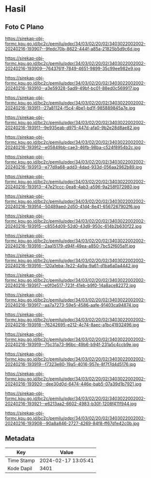 # Hasil

## Foto C Plano

https://sirekap-obj-formc.kpu.go.id/bc2c/pemilu/pdpr/34/03/02/20/02/3403022002002-20240216-193907--9fedc70b-8622-444f-a85a-21825b5d9c6d.jpg

https://sirekap-obj-formc.kpu.go.id/bc2c/pemilu/pdpr/34/03/02/20/02/3403022002002-20240216-193909--7643761f-7849-4651-9899-35c99ee982e9.jpg

https://sirekap-obj-formc.kpu.go.id/bc2c/pemilu/pdpr/34/03/02/20/02/3403022002002-20240216-193910--a3e59328-5ad9-49bf-bc01-88ed0c569917.jpg

https://sirekap-obj-formc.kpu.go.id/bc2c/pemilu/pdpr/34/03/02/20/02/3403022002002-20240216-193911--27a81124-f5c4-4be1-bd1f-985889845a7e.jpg

https://sirekap-obj-formc.kpu.go.id/bc2c/pemilu/pdpr/34/03/02/20/02/3403022002002-20240216-193911--9e935eab-d975-447d-afa0-9b2e28d8ae82.jpg

https://sirekap-obj-formc.kpu.go.id/bc2c/pemilu/pdpr/34/03/02/20/02/3403022002002-20240216-193912--e05849bb-cae3-46fb-98ba-c524f8954b2c.jpg

https://sirekap-obj-formc.kpu.go.id/bc2c/pemilu/pdpr/34/03/02/20/02/3403022002002-20240216-193913--e77d9a68-add3-4dad-933d-056aa2962b89.jpg

https://sirekap-obj-formc.kpu.go.id/bc2c/pemilu/pdpr/34/03/02/20/02/3403022002002-20240216-193913--47e21ccc-0ea8-4ab3-a596-9a258f072980.jpg

https://sirekap-obj-formc.kpu.go.id/bc2c/pemilu/pdpr/34/03/02/20/02/3403022002002-20240216-193914--50489aed-2d50-41d4-8e41-6567267902f6.jpg

https://sirekap-obj-formc.kpu.go.id/bc2c/pemilu/pdpr/34/03/02/20/02/3403022002002-20240216-193915--c8554d09-52d0-43d9-950c-614b2b630f22.jpg

https://sirekap-obj-formc.kpu.go.id/bc2c/pemilu/pdpr/34/03/02/20/02/3403022002002-20240216-193916--2aa15179-d94f-49ea-a850-7bc52f605a1f.jpg

https://sirekap-obj-formc.kpu.go.id/bc2c/pemilu/pdpr/34/03/02/20/02/3403022002002-20240216-193916--120a1eba-7e22-4a9a-9a61-d1ba6a0a4442.jpg

https://sirekap-obj-formc.kpu.go.id/bc2c/pemilu/pdpr/34/03/02/20/02/3403022002002-20240216-193917--e0f0e517-723f-41eb-b9f0-14a8ace82272.jpg

https://sirekap-obj-formc.kpu.go.id/bc2c/pemilu/pdpr/34/03/02/20/02/3403022002002-20240216-193917--aa7a7273-59e5-4586-aafe-91403ca94874.jpg

https://sirekap-obj-formc.kpu.go.id/bc2c/pemilu/pdpr/34/03/02/20/02/3403022002002-20240216-193918--76242695-e212-4c74-8aec-a1bc41932496.jpg

https://sirekap-obj-formc.kpu.go.id/bc2c/pemilu/pdpr/34/03/02/20/02/3403022002002-20240216-193919--75c31a73-96bc-49b6-b94f-231a5c4ccb9e.jpg

https://sirekap-obj-formc.kpu.go.id/bc2c/pemilu/pdpr/34/03/02/20/02/3403022002002-20240216-193919--f7323e80-19a5-4016-957e-8f7f7d4d5176.jpg

https://sirekap-obj-formc.kpu.go.id/bc2c/pemilu/pdpr/34/03/02/20/02/3403022002002-20240216-193920--dee30d0d-6474-446e-bab5-07a39d1b7921.jpg

https://sirekap-obj-formc.kpu.go.id/bc2c/pemilu/pdpr/34/03/02/20/02/3403022002002-20240216-193921--e6213aa2-6602-4983-b30f-1208f411f944.jpg

https://sirekap-obj-formc.kpu.go.id/bc2c/pemilu/pdpr/34/03/02/20/02/3403022002002-20240216-193908--90a8a846-2727-4269-84f8-ff67d1e42c0b.jpg


## Metadata

| Key        | Value               |
| ---------- | ------------------- |
| Time Stamp | 2024-02-17 13:05:41 |
| Kode Dapil | 3401                |



